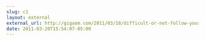 ```yaml
---
slug: c1
layout: external
external_url: http://gigaom.com/2011/03/18/difficult-or-not-follow-your-convictions/
date: 2011-03-20T15:54:07-05:00
---
```


